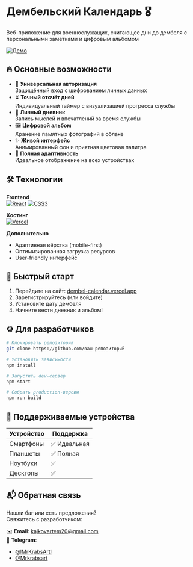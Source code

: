 # Дембельский Календарь 🎖️
Веб-приложение для военнослужащих, считающее дни до дембеля с персональными заметками и цифровым альбомом

[![Демо](https://img.shields.io/badge/Живой_демо-посмотреть-green?style=for-the-badge)](https://my-postcard-nine.vercel.app/)

## 🔥 Основные возможности
- 🔐 **Универсальная авторизация**  
  Защищённый вход с шифрованием личных данных
- ⏳ **Точный отсчёт дней**  
  Индивидуальный таймер с визуализацией прогресса службы
- 📔 **Личный дневник**  
  Запись мыслей и впечатлений за время службы
- 🖼️ **Цифровой альбом**  
  Хранение памятных фотографий в облаке
- ✨ **Живой интерфейс**  
  Анимированный фон и приятная цветовая палитра
- 📱 **Полная адаптивность**  
  Идеальное отображение на всех устройствах

## 🛠 Технологии
**Frontend**  
[![React](https://img.shields.io/badge/React-18.2.0-blue?logo=react)](https://reactjs.org)
[![CSS3](https://img.shields.io/badge/CSS3-анимации-orange?logo=css3)](https://developer.mozilla.org/ru/docs/Web/CSS)

**Хостинг**  
[![Vercel](https://img.shields.io/badge/Vercel-деплой-black?logo=vercel)](https://vercel.com)

**Дополнительно**  
- Адаптивная вёрстка (mobile-first)
- Оптимизированная загрузка ресурсов
- User-friendly интерфейс

## 🚀 Быстрый старт
1. Перейдите на сайт: [dembel-calendar.vercel.app](https://dembel-calendar.vercel.app)
2. Зарегистрируйтесь (или войдите)
3. Установите дату дембеля
4. Начните вести дневник и альбом!

## ⚙️ Для разработчиков
```bash
# Клонировать репозиторий
git clone https://github.com/ваш-репозиторий

# Установить зависимости
npm install

# Запустить dev-сервер
npm start

# Собрать production-версию
npm run build
```

## 📱 Поддерживаемые устройства
| Устройство       | Поддержка |
|------------------|-----------|
| Смартфоны        | ✅ Идеальная |
| Планшеты         | ✅ Полная   |
| Ноутбуки         | ✅          |
| Десктопы         | ✅          |

## 📬 Обратная связь
Нашли баг или есть предложения?  
Свяжитесь с разработчиком:  

✉️ **Email**: [kajkovartem20@gmail.com](mailto:kajkovartem20@gmail.com)  
📱 **Telegram**: 
- [@lMrKrabsArtl](https://t.me/lMrKrabsArtl)
- [@Mrkrabsart](https://t.me/Mrkrabsart)
